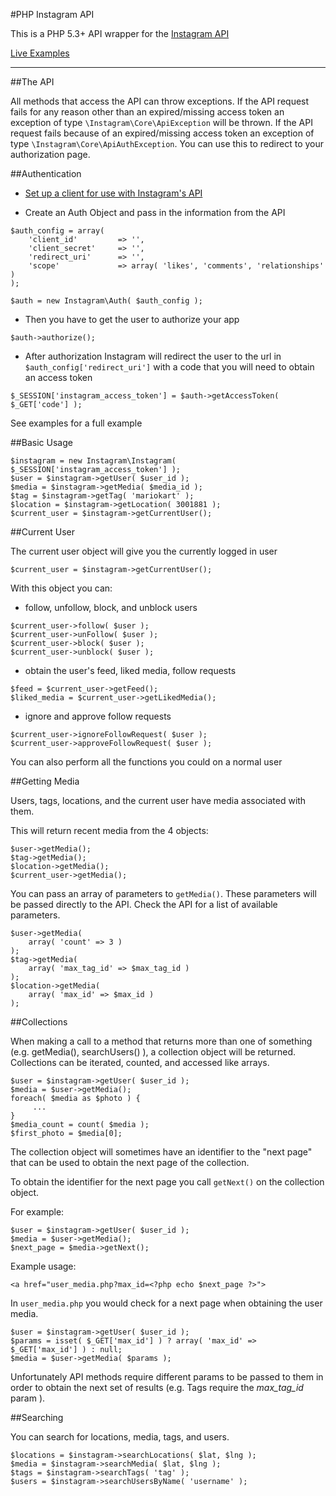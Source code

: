 #PHP Instagram API

This is a PHP 5.3+ API wrapper for the [Instagram API](http://instagram.com/developer/)

[Live Examples](http://galengrover.com/projects/PHP-Instagram-API/Examples/)

---

##The API

All methods that access the API can throw exceptions. If the API request fails for any reason other than an expired/missing access token an exception of type `\Instagram\Core\ApiException` will be thrown.  If the API request fails because of an expired/missing access token an exception of type `\Instagram\Core\ApiAuthException`. You can use this to redirect to your authorization page.

##Authentication

- [Set up a client for use with Instagram's API](http://instagr.am/developer/clients/manage/)

- Create an Auth Object and pass in the information from the API

<b></b>

    $auth_config = array(
        'client_id'         => '',
        'client_secret'     => '',
        'redirect_uri'      => '',
        'scope'             => array( 'likes', 'comments', 'relationships' )
    );

    $auth = new Instagram\Auth( $auth_config );

- Then you have to get the user to authorize your app 

<b></b>

    $auth->authorize();

- After authorization Instagram will redirect the user to the url in `$auth_config['redirect_uri']` with a code that you will need to obtain an access token

<b></b>

    $_SESSION['instagram_access_token'] = $auth->getAccessToken( $_GET['code'] );

See examples for a full example


##Basic Usage

    $instagram = new Instagram\Instagram( $_SESSION['instagram_access_token'] );
    $user = $instagram->getUser( $user_id );
    $media = $instagram->getMedia( $media_id );
    $tag = $instagram->getTag( 'mariokart' );
    $location = $instagram->getLocation( 3001881 );
    $current_user = $instagram->getCurrentUser();

##Current User

The current user object will give you the currently logged in user

    $current_user = $instagram->getCurrentUser();

With this object you can:

- follow, unfollow, block, and unblock users

<b></b>

    $current_user->follow( $user );
    $current_user->unFollow( $user );
    $current_user->block( $user );
    $current_user->unblock( $user );

- obtain the user's feed, liked media, follow requests

<b></b>

    $feed = $current_user->getFeed();
    $liked_media = $current_user->getLikedMedia();


- ignore and approve follow requests

<b></b>

    $current_user->ignoreFollowRequest( $user );
    $current_user->approveFollowRequest( $user );

You can also perform all the functions you could on a normal user


##Getting Media

Users, tags, locations, and the current user have media associated with them.

This will return recent media from the 4 objects:

    $user->getMedia();
    $tag->getMedia();
    $location->getMedia();
    $current_user->getMedia();

You can pass an array of parameters to `getMedia()`. These parameters will be passed directly to the API.  Check the API for a list of available parameters.

    $user->getMedia(
        array( 'count' => 3 )
    );
    $tag->getMedia(
        array( 'max_tag_id' => $max_tag_id )
    );
    $location->getMedia(
        array( 'max_id' => $max_id )
    );


##Collections

When making a call to a method that returns more than one of something (e.g. getMedia(), searchUsers() ), a collection object will be returned.  Collections can be iterated, counted, and accessed like arrays.

    $user = $instagram->getUser( $user_id );
    $media = $user->getMedia();
    foreach( $media as $photo ) {
         ...
    }
    $media_count = count( $media );
    $first_photo = $media[0];


The collection object will sometimes have an identifier to the "next page" that can be used to obtain the next page of the collection.

To obtain the identifier for the next page you call `getNext()` on the collection object.

For example:

    $user = $instagram->getUser( $user_id );
    $media = $user->getMedia();
    $next_page = $media->getNext();

Example usage:

    <a href="user_media.php?max_id=<?php echo $next_page ?>">

In `user_media.php` you would check for a next page when obtaining the user media.

    $user = $instagram->getUser( $user_id );
    $params = isset( $_GET['max_id'] ) ? array( 'max_id' => $_GET['max_id'] ) : null;
    $media = $user->getMedia( $params );

Unfortunately API methods require different params to be passed to them in order to obtain the next set of results (e.g. Tags require the *max_tag_id* param ).


##Searching

You can search for locations, media, tags, and users.

    $locations = $instagram->searchLocations( $lat, $lng );
    $media = $instagram->searchMedia( $lat, $lng );
    $tags = $instagram->searchTags( 'tag' );
    $users = $instagram->searchUsersByName( 'username' );
